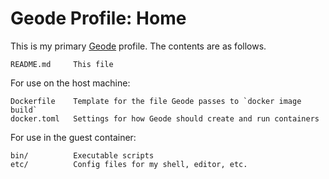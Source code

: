 # Geode Profile: Home

This is my primary [Geode][] profile.  The contents are as follows.

    README.md     This file

For use on the host machine:

    Dockerfile    Template for the file Geode passes to `docker image build`
    docker.toml   Settings for how Geode should create and run containers

For use in the guest container:

    bin/          Executable scripts
    etc/          Config files for my shell, editor, etc.

[Geode]: https://github.com/jeffs/geode
